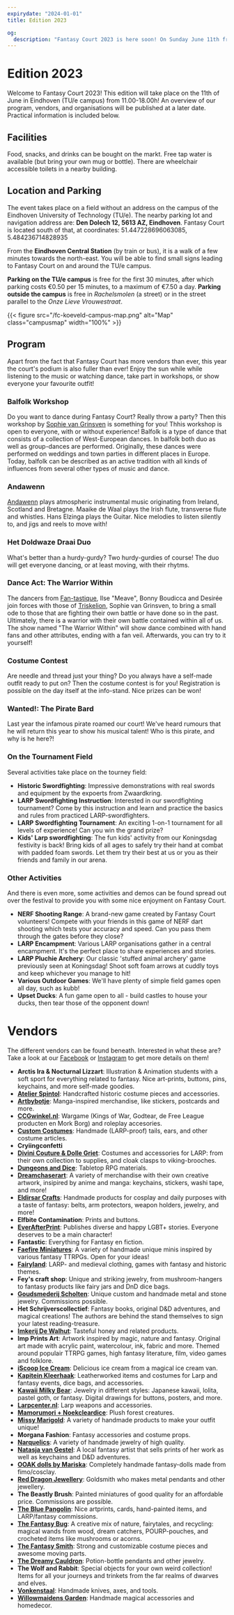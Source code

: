```yaml
---
expirydate: "2024-01-01"
title: Edition 2023

og:
  description: "Fantasy Court 2023 is here soon! On Sunday June 11th from 11.00-18.00h on the TU/e campus, join Fantasy Court and their collection of LARP and fantasy-related market and multiple activities for people of all ages."
---
```


# Edition 2023
Welcome to Fantasy Court 2023! This edition will take place on the 11th of June in Eindhoven (TU/e campus) from 11.00-18.00h! An overview of our program, vendors, and organisations will be published at a later date. Practical information is included below.

## Facilities
Food, snacks, and drinks can be bought on the markt. Free tap water is available (but bring your own mug or bottle). There are wheelchair accessible toilets in a nearby building.

## Location and Parking
The event takes place on a field without an address on the campus of the Eindhoven University of Technology (TU/e). The nearby parking lot and navigation address are: **Den Dolech 12, 5613 AZ, Eindhoven**. Fantasy Court is located south of that, at coordinates: 51.447228696063085, 5.484236714828935

From the **Eindhoven Central Station** (by train or bus), it is a walk of a few minutes towards the north-east. You will be able to find small signs leading to Fantasy Court on and around the TU/e campus.

**Parking on the TU/e campus** is free for the first 30 minutes, after which parking costs €0.50 per 15 minutes, to a maximum of €7.50 a day. **Parking outside the campus** is free in _Rachelsmolen_ (a street) or in the street parallel to the _Onze Lieve Vrouwestraat_.

{{< figure src="/fc-koeveld-campus-map.png" alt="Map" class="campusmap" width="100%" >}}

## Program
<!-- {{< figure src="/images/2022/fc-2022-program-en.jpg" alt="Program FC 2022" width="100%" >}}-->
Apart from the fact that Fantasy Court has more vendors than ever, this year the court's podium is also fuller than ever! Enjoy the sun while while listening to the music or watching dance, take part in workshops, or show everyone your favourite outfit!

### Balfolk Workshop
Do you want to dance during Fantasy Court? Really throw a party? Then this workshop by [Sophie van Grinsven](https://www.facebook.com/sophie.vangrinsven.5) is something for you! Thhis workshop is open to everyone, with or without experience!
Balfolk is a type of dance that consists of a collection of West-European dances. In balfolk both duo as well as group-dances are performed. Originally, these dances were performed on weddings and town parties in different places in Europe. Today, balfolk can be described as an active tradition with all kinds of influences from several other types of music and dance.

### Andawenn
[Andawenn](https://www.facebook.com/Andawenn) plays atmospheric instrumental music originating from Ireland, Scotland and Bretagne. Maaike de Waal plays the Irish flute, transverse flute and whistles. Hans Elzinga plays the Guitar. Nice melodies to listen silently to, and jigs and reels to move with!

### Het Doldwaze Draai Duo
What's better than a hurdy-gurdy? Two hurdy-gurdies of course! The duo will get everyone dancing, or at least moving, with their rhytms.

### Dance Act: The Warrior Within
The dancers from [Fan-tastique](https://www.facebook.com/DancersFantastique), Ilse "Meave", Bonny Boudicca and Desirée join forces with those of [Triskelion](https://www.facebook.com/triskeliondanceandcreativecourses), Sophie van Grinsven, to bring a small ode to those that are fighting their own battle or have done so in the past. Ultimately, there is a warrior with their own battle contained within all of us. The show named "The Warrior Within" will show dance combined with hand fans and other attributes, ending with a fan veil. Afterwards, you can try to it yourself!

### Costume Contest
Are needle and thread just your thing? Do you always have a self-made outfit ready to put on? Then the costume contest is for you! Registration is possible on the day itself at the info-stand. Nice prizes can be won!

### Wanted!: The Pirate Bard
Last year the infamous pirate roamed our court! We've heard rumours that he will return this year to show his musical talent! Who is this pirate, and why is he here?!


### On the Tournament Field
Several activities take place on the tourney field:
- **Historic Swordfighting**: Impressive demonstrations with real swords and equipment by the expoerts from Zwaardkring.
- **LARP Swordfighting Instruction**: Interested in our swordfighting tournament? Come by this instruction and learn and practice the basics and rules from practiced LARP-swordfighters.
- **LARP Swordfighting Tournament**: An exciting 1-on-1 tournament for all levels of experience! Can you win the grand prize?
- **Kids' Larp swordfighting**: The fun kids' activity from our Koningsdag festivity is back! Bring kids of all ages to safely try their hand at combat with padded foam swords. Let them try their best at us or you as their friends and family in our arena.

### Other Activities
And there is even more, some activities and demos can be found spread out over the festival to provide you with some nice enjoyment on Fantasy Court.
- **NERF Shooting Range**: A brand-new game created by Fantasy Court volunteers! Compete with your friends in this game of NERF dart shooting which tests your accuracy and speed. Can you pass them through the gates before they close?
- **LARP Encampment**: Various LARP organisations gather in a central encampment. It's the perfect place to share experiences and stories.
- **LARP Pluchie Archery**: Our classic 'stuffed animal archery' game previously seen at Koningsdag! Shoot soft foam arrows at cuddly toys and keep whichever you manage to hit!
- **Various Outdoor Games**: We'll have plenty of simple field games open all day, such as kubb!
- **Upset Ducks**: A fun game open to all - build castles to house your ducks, then tear those of the opponent down!

# Vendors
The different vendors can be found beneath. Interested in what these are? Take a look at our [Facebook](https://www.facebook.com/FantasyCourt/) or [Instagram](http://instagram.com/fantasycourtnl) to get more details on them!
- **Arctis Ira & Nocturnal Lizzart**: Illustration & Animation students with a soft sport for everything related to fantasy. Nice art-prints, buttons, pins, keychains, and more self-made goodies.
- **[Atelier Spintol](https://www.facebook.com/AtelierSpintol/)**: Handcrafted historic costume pieces and accessories.
- **[Artbybotje](http://instagram.com/artbybotje)**: Manga-inspired merchandise, like stickers, postcards and more.
- **[CCGwinkel.nl](https://www.ccgwinkel.nl/)**: Wargame (Kings of War, Godtear, de Free League producten en Mork Borg) and roleplay accesories.
- **[Custom Costumes](https://customcostumes.nl/)**: Handmade (LARP-proof) tails, ears, and other costume articles.
- **Cryiingconfetti**
- **[Divini Couture & Dolle Griet](https://www.dolle-griet.nl/)**: Costumes and accessories for LARP: from their own collection to supplies, and cloak clasps to viking-brooches.
- **[Dungeons and Dice](https://dungeonsanddice.nl/)**: Tabletop RPG materials.
- **[Dreamchaserart](https://dreamchasergallery.com/)**: A variety of merchandise with their own creative artwork, insipired by anime and manga: keychains, stickers, washi tape, and more!
- **[Eldirsar Crafts](https://www.eldirsarcrafts.nl/)**: Handmade products for cosplay and daily purposes with a taste of fantasy: belts, arm protectors, weapon holders, jewelry, and more!
- **Elfbite Contamination**: Prints and buttons.
- **[EverAfterPrint](https://everafterprint.com/)**: Publishes diverse and happy LGBT+ stories. Everyone deserves to be a main character!
- **Fantastic**: Everything for Fantasy en fiction.
- **[Faefire Miniatures](https://www.instagram.com/faefireminiatures/)**: A variety of handmade unique minis inspired by various fantasy TTRPGs. Open for your ideas!
- **[Fairyland](https://www.fantasyshop-fairyland.nl)**: LARP- and medieval clothing, games with fantasy and historic themes.
- **Fey's craft shop**: Unique and striking jewelry, from mushroom-hangers to fantasy products like fairy jars and DnD dice bags.
- **[Goudsmederij Scholten](https://www.goudsmederijscholten.nl/)**: Unique custom and handmade metal and stone jewelry. Commissions possible.
- **Het Schrijverscollectief**: Fantasy books, original D&D adventures, and magical creations! The authors are behind the stand themselves to sign your latest reading-treasure.
- **[Imkerij De Walhut](https://www.imkerijdewalhut.nl/)**: Tasteful honey and related products.
- **Imp Prints Art**: Artwork inspired by magic, nature and fantasy. Original art made with acrylic paint, watercolour, ink, fabric and more. Themed around populair TTRPG games, high fantasy literature, film, video games and folklore.
- **[iScoop Ice Cream](https://iscoop.nl/)**: Delicious ice cream from a magical ice cream van.
- **[Kapitein Kleerhaak](https://www.facebook.com/kapiteinkleerhaak)**: Leatherworked items and costumes for Larp and fantasy events, dice bags, and accessories.
- **[Kawaii Milky Bear](https://kawaiimilkybear.sumupstore.com/)**: Jewelry in different styles: Japanese kawaii, lolita, pastel goth, or fantasy. Digital drawings for buttons, posters, and more.
- **[Larpcenter.nl](https://www.larpcenter.nl/)**: Larp weapons and accessories.
- **[Mamorumori + Noekcleardice](https://www.mamorumori.com)**: Plush forest creatures.
- **[Missy Marigold](https://www.etsy.com/nl/shop/MissyMarigold)**: A variety of handmade products to make your outfit unique!
- **Morgana Fashion**: Fantasy accessories and costume props.
- **[Narquelics](https://www.narquelics.com/)**: A variety of handmade jewelry of high quality.
- **[Natasja van Gestel](https://www.etsy.com/shop/natasjavangestel/)**: A local fantasy artist that sells prints of her work as well as keychains and D&D adventures.
- **[OOAK dolls by Mariska](https://www.instagram.com/mariskatempelaar/)**: Completely handmade fantasy-dolls made from fimo/cosclay.
- **[Red Dragon Jewellery](https://www.facebook.com/Red-Dragon-Jewellery-124341941565249/)**: Goldsmith who makes metal pendants and other jewellery.
- **The Beastly Brush**: Painted miniatures of good quality for an affordable price. Commissions are possible.
- **[The Blue Pangolin](https://thebluepangolin.com/)**: Nice artprints, cards, hand-painted items, and LARP/fantasy commissions.
- **[The Fantasy Bug](https://www.thefantasybug.nl)**: A creative mix of nature, fairytales, and recycling: magical wands from wood, dream catchers, POURP-pouches, and crocheted items like mushrooms or acorns.
- **[The Fantasy Smith](https://fantasysmith.nl/)**: Strong and customizable costume pieces and awesome moving parts.
- **[The Dreamy Cauldron](https://www.instagram.com/thedreamycauldron.shop/)**: Potion-bottle pendants and other jewelry.
- **The Wolf and Rabbit**: Special objects for your own weird collection! Items for all your journeys and trinkets from the far realms of dwarves and elves.
- **[Vonkenstaal](https://www.etsy.com/nl/shop/Vonkenstaal)**: Handmade knives, axes, and tools.
- **[Willowmaidens Garden](https://www.etsy.com/shop/WillowmaidensGarden)**: Handmade magical accessories and homedecor.
